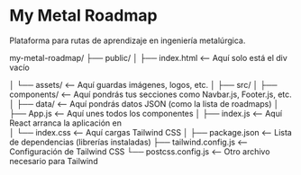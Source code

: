 # My Metal Roadmap
Plataforma para rutas de aprendizaje en ingeniería metalúrgica.

my-metal-roadmap/
├── public/
│   ├── index.html   <-- Aquí solo está el div vacío <div id="root"></div>
│   └── assets/      <-- Aquí guardas imágenes, logos, etc.
│
├── src/
│   ├── components/  <-- Aquí pondrás tus secciones como Navbar.js, Footer.js, etc.
│   ├── data/        <-- Aquí pondrás datos JSON (como la lista de roadmaps)
│   ├── App.js       <-- Aquí unes todos los componentes
│   ├── index.js     <-- Aquí React arranca la aplicación en <div id="root">
│   └── index.css    <-- Aquí cargas Tailwind CSS
│
├── package.json     <-- Lista de dependencias (librerías instaladas)
├── tailwind.config.js <-- Configuración de Tailwind CSS
└── postcss.config.js   <-- Otro archivo necesario para Tailwind
